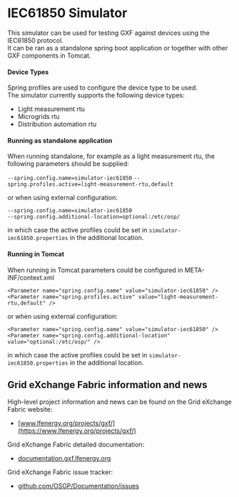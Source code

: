 # IEC61850 Simulator

This simulator can be used for testing GXF against devices using the IEC61850 protocol.  
It can be ran as a standalone spring boot application or together with other GXF components in Tomcat.

#### Device Types
Spring profiles are used to configure the device type to be used.  
The simulator currently supports the following device types:
* Light measurement rtu
* Microgrids rtu
* Distribution automation rtu

#### Running as standalone application
When running standalone, for example as a light measurement rtu, the following parameters should be supplied:

`--spring.config.name=simulator-iec61850`
`--spring.profiles.active=light-measurement-rtu,default`  

or when using external configuration:  

`--spring.config.name=simulator-iec61850`  
`--spring.config.additional-location=optional:/etc/osp/`  

in which case the active profiles could be set in `simulator-iec61850.properties` in the additional location.

#### Running in Tomcat
When running in Tomcat parameters could be configured in META-INF/context.xml

`<Parameter name="spring.config.name" value="simulator-iec61850" />`  
`<Parameter name="spring.profiles.active" value="light-measurement-rtu,default" />`  

or when using external configuration:  

`<Parameter name="spring.config.name" value="simulator-iec61850" />`  
`<Parameter name="spring.config.additional-location" value="optional:/etc/osp/" />`  

in which case the active profiles could be set in `simulator-iec61850.properties` in the additional location.


## Grid eXchange Fabric information and news

High-level project information and news can be found on the Grid eXchange Fabric website:
* [www.lfenergy.org/projects/gxf/](https://www.lfenergy.org/projects/gxf/)

Grid eXchange Fabric detailed documentation:
* [documentation.gxf.lfenergy.org](https://documentation.gxf.lfenergy.org/)

Grid eXchange Fabric issue tracker:
* [github.com/OSGP/Documentation/issues](https://github.com/OSGP/Documentation/issues)


